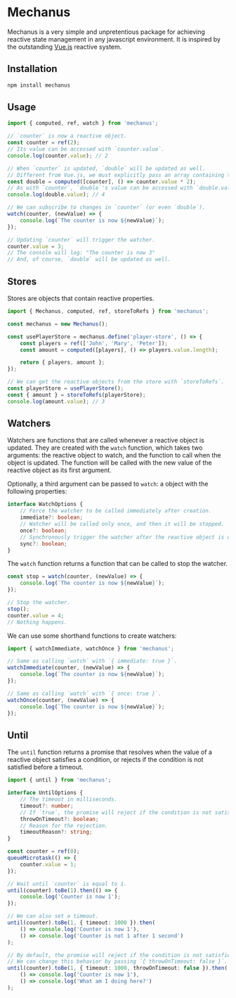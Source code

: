 # Mechanus
Mechanus is a very simple and unpretentious package for achieving reactive state management in any javascript environment. It is inspired by the outstanding [Vue.js](https://vuejs.org/guide/essentials/reactivity-fundamentals.html#ref) reactive system.

## Installation
```bash
npm install mechanus
```

## Usage
```typescript
import { computed, ref, watch } from 'mechanus';

// `counter` is now a reactive object.
const counter = ref(2);
// Its value can be accessed with `counter.value`.
console.log(counter.value); // 2

// When `counter` is updated, `double` will be updated as well.
// Different from Vue.js, we must explicitly pass an array containing the reactive objects.
const double = computed([counter], () => counter.value * 2);
// As with `counter`, `double`'s value can be accessed with `double.value`.
console.log(double.value); // 4

// We can subscribe to changes in `counter` (or even `double`).
watch(counter, (newValue) => {
    console.log(`The counter is now ${newValue}`);
});

// Updating `counter` will trigger the watcher.
counter.value = 3;
// The console will log: "The counter is now 3"
// And, of course, `double` will be updated as well.
```

## Stores
Stores are objects that contain reactive properties.

```typescript
import { Mechanus, computed, ref, storeToRefs } from 'mechanus';

const mechanus = new Mechanus();

const usePlayerStore = mechanus.define('player-store', () => {
    const players = ref(['John', 'Mary', 'Peter']);
    const amount = computed([players], () => players.value.length);

    return { players, amount };
});

// We can get the reactive objects from the store with `storeToRefs`.
const playerStore = usePlayerStore();
const { amount } = storeToRefs(playerStore);
console.log(amount.value); // 3
```

## Watchers
Watchers are functions that are called whenever a reactive object is updated. They are created with the `watch` function, which takes two arguments: the reactive object to watch, and the function to call when the object is updated. The function will be called with the new value of the reactive object as its first argument.

Optionally, a third argument can be passed to `watch`: a object with the following properties:
```typescript
interface WatchOptions {
    // Force the watcher to be called immediately after creation.
    immediate?: boolean;
    // Watcher will be called only once, and then it will be stopped.
    once?: boolean;
    // Synchronously trigger the watcher after the reactive object is updated.
    sync?: boolean;
}
```

The `watch` function returns a function that can be called to stop the watcher.
```typescript
const stop = watch(counter, (newValue) => {
    console.log(`The counter is now ${newValue}`);
});

// Stop the watcher.
stop();
counter.value = 4;
// Nothing happens.
```

We can use some shorthand functions to create watchers:
```typescript
import { watchImmediate, watchOnce } from 'mechanus';

// Same as calling `watch` with `{ immediate: true }`.
watchImmediate(counter, (newValue) => {
    console.log(`The counter is now ${newValue}`);
});

// Same as calling `watch` with `{ once: true }`.
watchOnce(counter, (newValue) => {
    console.log(`The counter is now ${newValue}`);
});
```

## Until
The `until` function returns a promise that resolves when the value of a reactive object satisfies a condition, or rejects if the condition is not satisfied before a timeout.

```typescript
import { until } from 'mechanus';

interface UntilOptions {
    // The timeout in milliseconds.
    timeout?: number;
    // If `true`, the promise will reject if the condition is not satisfied before the timeout.
    throwOnTimeout?: boolean;
    // Reason for the rejection.
    timeoutReason?: string;
}

const counter = ref(0);
queueMicrotask(() => {
    counter.value = 1;
});

// Wait until `counter` is equal to 1.
until(counter).toBe(1).then(() => {
    console.log('Counter is now 1');
});

// We can also set a timeout.
until(counter).toBe(1, { timeout: 1000 }).then(
    () => console.log('Counter is now 1'),
    () => console.log('Counter is not 1 after 1 second')
);

// By default, the promise will reject if the condition is not satisfied before the timeout.
// We can change this behavior by passing `{ throwOnTimeout: false }`.
until(counter).toBe(1, { timeout: 1000, throwOnTimeout: false }).then(
    () => console.log('Counter is now 1'),
    () => console.log('What am I doing here?')
);
```
